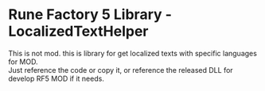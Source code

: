 # Rune Factory 5 Library - LocalizedTextHelper

This is not mod. this is library for get localized texts with specific languages for MOD.<br>
Just reference the code or copy it, or reference the released DLL for develop RF5 MOD if it needs.<br>
